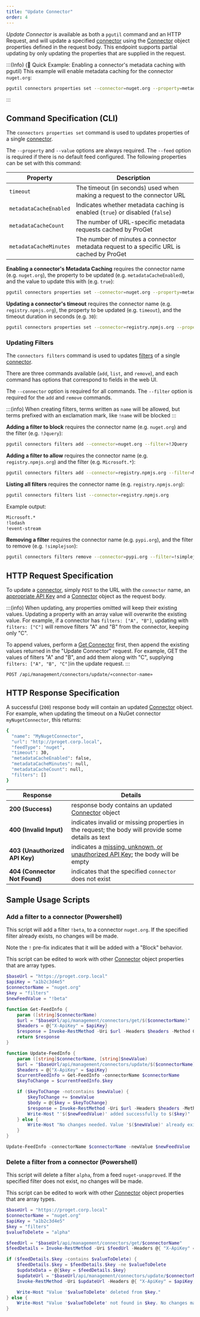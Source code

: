 ```yaml
---
title: "Update Connector"
order: 4
---
```


*Update Connector* is available as both a `pgutil` command and an HTTP Request, and will update a specified [connector](/docs/proget/feeds/connector-overview) using the [Connector](/docs/proget/api/connectors#connector-object) object properties defined in the request body. This endpoint supports partial updating by only updating the properties that are supplied in the request. 

:::(Info) (🚀 Quick Example: Enabling a connector's metadata caching with pgutil)
This example will enable metadata caching for the connector `nuget.org`:

```bash
pgutil connectors properties set --connector=nuget.org --property=metadataCacheEnabled --value=true
```
:::

## Command Specification (CLI)
The `connectors properties set` command is used to updates properties of a single [connector](/docs/proget/feeds/connector-overview).

The `--property` and `--value` options are always required. The `--feed` option is required if there is no default feed configured. The following properties can be set with this command:

| Property | Description | 
| --- | --- | 
| `timeout` | The timeout (in seconds) used when making a request to the connector URL | 
| `metadataCacheEnabled`  | Indicates whether metadata caching is enabled (`true`) or disabled (`false`) | 
| `metadataCacheCount` | The number of URL-specific metadata requests cached by ProGet | 
| `metadataCacheMinutes`  | The number of minutes a connector metadata request to a specific URL is cached by ProGet  | 
                                      
**Enabling a connector's Metadata Caching** requires the connector name (e.g. `nuget.org`), the property to be updated (e.g. `metadataCacheEnabled`), and the value to update this with (e.g. `true`):

```bash
pgutil connectors properties set --connector=nuget.org --property=metadataCacheEnabled --value=true
```

**Updating a connector's timeout** requires the connector name (e.g. `registry.npmjs.org`), the property to be updated (e.g. `timeout`), and the timeout duration in seconds (e.g. `30`):

```bash
pgutil connectors properties set --connector=registry.npmjs.org --property=timeout --value=30
```

### Updating Filters
The `connectors filters` command is used to updates [filters](/docs/proget/feeds/connector-overview#connector-filters) of a single [connector](/docs/proget/feeds/connector-overview).

There are three commands available (`add`, `list`, and `remove`), and each command has options that correspond to fields in the web UI. 

The `--connector` option is required for all commands. The `--filter` option is required for the `add` and `remove` commands.

:::(info)
When creating filters, terms written as `name` will be allowed, but terms prefixed with an exclamation mark, like `!name` will be blocked
:::

**Adding a filter to block** requires the connector name (e.g. `nuget.org`) and the filter (e.g. `!Jquery`):

```bash
pgutil connectors filters add --connector=nuget.org --filter=!JQuery
```

**Adding a filter to allow** requires the connector name (e.g. `registry.npmjs.org`) and the filter (e.g. `Microsoft.*`):

```bash
pgutil connectors filters add --connector=registry.npmjs.org --filter=Microsoft.*
```

**Listing all filters** requires the connector name (e.g. `registry.npmjs.org`):

```bash
pgutil connectors filters list --connector=registry.npmjs.org
```

Example output:

```bash
Microsoft.*
!lodash
!event-stream
```

**Removing a filter** requires the connector name (e.g. `pypi.org`), and the filter to remove (e.g. `!simplejson`):

```bash
pgutil connectors filters remove --connector=pypi.org --filter=!simplejson
```

## HTTP Request Specification
To update a [connector](/docs/proget/feeds/connector-overview), simply `POST` to the URL with the `connector` name, an [appropriate API Key](/docs/proget/api/connectors#authentication) and a [Connector](/docs/proget/api/connectors#connector-object) object as the request body.

:::(info)
When updating, any properties omitted will keep their existing values. Updating a property with an array value will overwrite the existing value. For example, if a connector has `filters: ["A", "B"]`, updating with `filters: ["C"]` will remove filters "A" and "B" from the connector, keeping only "C". 

To append values, perform a [Get Connector](/docs/proget/api/connectors/get) first, then append the existing values returned in the "Update Connector" request. For example, GET the values of filters "A" and "B", and add them along with "C", supplying `filters: ["A", "B", "C"]`in the update request.
:::

```plaintext
POST /api/management/connectors/update/«connector-name»
```

## HTTP Response Specification
A successful (`200`) response body will contain an updated [Connector](/docs/proget/api/connectors#connector-object) object. For example, when updating the timeout on a NuGet connector `myNugetConnector`, this returns:

```bash
{
  "name": "MyNugetConnector",
  "url": "http://proget.corp.local",
  "feedType": "nuget",
  "timeout": 30,
  "metadataCacheEnabled": false,
  "metadataCacheMinutes": null,
  "metadataCacheCount": null,
  "filters": []
}
```

| Response | Details |
|---|---|
| **200 (Success)** | response body contains an updated [Connector](/docs/proget/api/connectors#connector-object) object|
| **400 (Invalid Input)** | indicates invalid or missing properties in the request; the body will provide some details as text |
| **403 (Unauthorized API Key)** | indicates a [missing, unknown, or unauthorized API Key](/docs/proget/api/connectors#authentication); the body will be empty |
| **404 (Connector Not Found)** | indicates that the specified `connector` does not exist |

## Sample Usage Scripts

### Add a filter to a connector (Powershell)
This script will add a filter `!beta`, to a connector `nuget.org`. If the specified filter already exists, no changes will be made.

Note the `!` pre-fix indicates that it will be added with a "Block" behavior.

This script can be edited to work with other [Connector](/docs/proget/api/connectors#connector-object) object properties that are array types.

```powershell
$baseUrl = "https://proget.corp.local"
$apiKey = "a1b2c3d4e5"
$connectorName = "nuget.org"
$key = "filters"
$newFeedValue = "!beta"

function Get-FeedInfo {
    param ([string]$connectorName)
    $url = "$baseUrl/api/management/connectors/get/$($connectorName)"
    $headers = @{"X-ApiKey" = $apiKey}
    $response = Invoke-RestMethod -Uri $url -Headers $headers -Method Get
    return $response
}

function Update-FeedInfo {
    param ([string]$connectorName, [string]$newValue)
    $url = "$baseUrl/api/management/connectors/update/$($connectorName)"
    $headers = @{"X-ApiKey" = $apiKey}
    $currentFeedInfo = Get-FeedInfo -connectorName $connectorName
    $keyToChange = $currentFeedInfo.$key

    if ($keyToChange -notcontains $newValue) {
        $keyToChange += $newValue
        $body = @{$key = $keyToChange}
        $response = Invoke-RestMethod -Uri $url -Headers $headers -Method Post -Body ($body | ConvertTo-Json) -ContentType "application/json"
        Write-Host "'$($newFeedValue)' added successfully to $($key)"
    } else {
        Write-Host "No changes needed. Value '$($newValue)' already exists in $($key)."
    }
}

Update-FeedInfo -connectorName $connectorName -newValue $newFeedValue
```

### Delete a filter from a connector (Powershell)

This script will delete a filter `alpha`, from a feed `nuget-unapproved`. If the specified filter does not exist, no changes will be made.

This script can be edited to work with other [Connector](/docs/proget/api/connectors#connector-object) object properties that are array types.

```powershell
$baseUrl = "https://proget.corp.local"
$connectorName = "nuget.org"
$apiKey = "a1b2c3d4e5"
$key = "filters"
$valueToDelete = "alpha"

$feedUrl = "$baseUrl/api/management/connectors/get/$connectorName"
$feedDetails = Invoke-RestMethod -Uri $feedUrl -Headers @{ "X-ApiKey" = $apiKey }

if ($feedDetails.$key -contains $valueToDelete) {
    $feedDetails.$key = $feedDetails.$key -ne $valueToDelete
    $updateData = @{$key = $feedDetails.$key}
    $updateUrl = "$baseUrl/api/management/connectors/update/$connectorName"
    Invoke-RestMethod -Uri $updateUrl -Headers @{ "X-ApiKey" = $apiKey; "Content-Type" = "application/json" } -Method Post -Body ($updateData | ConvertTo-Json)

    Write-Host "Value '$valueToDelete' deleted from $key."
} else {
    Write-Host "Value '$valueToDelete' not found in $key. No changes made."
}
```